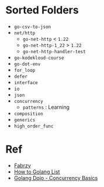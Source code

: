 # Sorted Folders

- `go-csv-to-json`
- `net/http`
    - `go-net-http` < `1.22`
    - `go-net-http-1_22` > `1.22`
    - `go-net-http-handler-test`
- `go-kodekloud-course`
- `go-dot-env`
- `for_loop`
- `defer`
- `interface`
- `io`
- `json`
- `concurrency`
    - `patterns` : Learning
- `composition`
- `generics`
- `high_order_func`


# Ref
- [Fabrzy](https://www.youtube.com/playlist?list=PLTxucv2uVGvixNDTqAyJJsbeUO0yNayOd)
- [How to Golang List](https://www.youtube.com/playlist?list=PL0xRBLFXXsP7-0IVCmoo2FEWBrQzfH2l8)
- [Golang Dojo - Concurrency Basics](https://www.youtube.com/playlist?list=PLve39GJ2D71wSwRQLp_h8B60pKgS85StC)